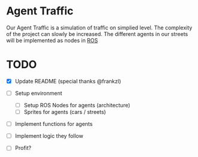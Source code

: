 # Agent Traffic

Our Agent Traffic is a simulation of traffic on simplied level.
The complexity of the project can slowly be increased. The different agents in our streets will be implemented as nodes in 
[ROS](https://wiki.ros.org)

# TODO
- [X] Update README (special thanks @frankzl)
- [ ] Setup environment
  - [ ] Setup ROS Nodes for agents (architecture)
  - [ ] Sprites for agents (cars / streets)
  
- [ ] Implement functions for agents
- [ ] Implement logic they follow
- [ ] Profit?
  
